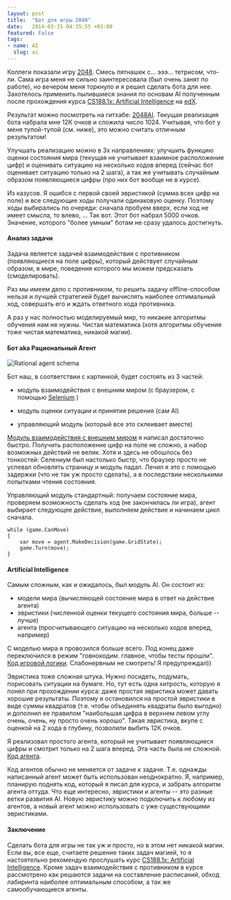 ```yaml
---
layout: post
title:  "Бот для игры 2048"
date:   2014-03-15 04:35:55 +03:00
featured: False
tags: 
- name: AI
  slug: ai
---
```

Коллеги показали игру [2048](http://gabrielecirulli.github.io/2048/). Смесь пятнашек с... эээ... тетрисом, что-ли. Сама игра меня не сильно заинтересовала (был очень занят по работе), но вечером меня торкнуло и я решил сделать бота для нее. Захотелось применить пылившиеся знания по основам AI полученным после прохождения курса [CS188.1x: Artificial Intelligence](https://www.edx.org/course/uc-berkeleyx/uc-berkeleyx-cs188-1x-artificial-579) на [edX](https://www.edx.org/). 

Результат можно посмотреть на гитхабе: [2048AI](https://github.com/akava/2048AI). Текущая реализация бота набрала мне 12К очков и сложила число 1024. Учитывая, что бот у меня тупой-тупой (см. ниже), это можно считать отличным результатом! 

Улучшать реализацию можно в 3х направлениях: улучшить функцию оценки состояния мира (текущая не учитывает взаимное расположение цифр) и оценивать ситуацию на несколько ходов вперед (сейчас бот оценивает ситуацию только на 2 шага), а так же учитывать случайным образом появляющиеся цифры (про них бот вообще не в курсе).

Из казусов. Я ошибся с первой своей эвристикой (сумма всех цифр на поле) и все следующие ходы получали одинаковую оценку. Поэтому ходы выбирались по очереди: сначала пробуем вверх, если ход не имеет смысла, то влево, ... Так вот. Этот бот набрал 5000 очков. Значение, которого "более умным" ботам не сразу удалось достигнуть.

#### Анализ задачи

Задача является задачей взаимодействия с противником (появляющиеся на поле цифры), который действует случайным образом, в мире, поведения которого мы можем предсказать (смоделировать).

Раз мы имеем дело с противником, то решить задачу offline-способом нельзя и лучшей стратегией будет вычислять наиболее оптимальный ход, совершать его и ждать ответного хода противника.

А раз у нас полностью моделируемый мир, то никакие алгоритмы обучения нам не нужны. Чистая математика (хотя алгоритмы обучения тоже чистая математика, никакой магии).

#### Бот aka Рациональный Агент

![Rational agent schema](https://dl.dropboxusercontent.com/s/s8mbuitdki1i1rj/RationalAgent.png)

Бот наш, в соответствии с картинкой, будет состоять из 3 частей: 

* модуль взаимодействия с внешним миром (с браузером, с помощью [Selenium](http://docs.seleniumhq.org/projects/webdriver/) )

* модуль оценки ситуации и принятия решения (сам AI)

*  управляющий модуль (который все это склеивает вместе)

[Модуль взаимодействия с внешним миром]() я написал достаточно быстро. Получить расположение цифр на поле не сложно, а набор возможных действий не велик. Хотя и здесь не обошлось без тонкостей: Селениум был настолько быстр, что браузер просто не успевал обновлять страницу и модуль падал. Лечил я это с помощью задержки (что не так уж просто сделать), а в последствии несколькими попытками чтения состояния.

Управляющий модуль стандартный: получаем состояние мира, проверяем возможность сделать ход (не закончилась ли игра), агент выбирает следующее действие, выполняем действие и начинаем цикл сначала.

    while (game.CanMove)
    {
        var move = agent.MakeDecision(game.GridState);
        game.Turn(move);
    }

#### Artificial Intelligence

Самым сложным, как и ожидалось, был модуль AI. Он состоит из:

* модели мира (вычисляющей состояние мира в ответ на действие агента)
* эвристики (численной оценки текущего состояния мира, больше -- лучше) 
* агента (просчитывающего ситуацию на несколько ходов вперед, например)

С моделью мира я провозился больше всего. Под конец даже переключился в режим "говнокодим. главное, чтобы тесты прошли". [Код игровой логики](https://github.com/akava/2048AI/blob/master/src/AI2048/Game/GameLogic.cs). Слабонервным не смотреть! Я предупреждал))

Эвристика тоже сложная штука. Нужно посидеть, подумать, порисовать ситуации на бумаге. Но, тут есть одна хитрость, которую я понял при прохождении курса: даже простая эвристика может давать хорошие результаты. Поэтому я остановился на простой эвристики в виде суммы квадратов (т.е. чтобы объединять квадраты было выгодно) и дополнил ее правилом "наибольшая цифра в верхнем левом углу очень, очень, ну просто очень хорошо". Такая эвристика, вкупе с оценкой на 2 хода в глубину, позволили выбить 12К очков.

Я реализовал простого агента, который не учитывает появляющиеся цифры и смотрит только на 2 шага вперед. Эта часть была не сложной. [Код агента](https://github.com/akava/2048AI/blob/master/src/AI2048/AI/TwoTurnsAheadAgent.cs).

Код агентов обычно не меняется от задаче к задаче. Т.е. однажды написанный агент может быть использован неоднократно. Я, например, планирую поднять код, который я писал для курса, и забрать алгоритм агента оттуда. Что еще интересно, эвристики и агенты -- это разные ветки развития AI. Новую эвристику можно подключить к любому из агентов, а новый агент можно использовать с уже существующими эвристиками. 

#### Заключение

Сделать бота для игры не так уж и просто, но в этом нет никакой магии. Если вы, все еще, считаете решение таких задач магией, то я настоятельно рекомендую прослушать курс [CS188.1x: Artificial Intelligence](https://www.edx.org/course/uc-berkeleyx/uc-berkeleyx-cs188-1x-artificial-579). Кроме задач взаимодействия с противником в курсе рассмотрено как решаются задачи на составление расписаний, обход лабиринта наиболее оптимальным способом, а так же самообучающиеся агенты.
